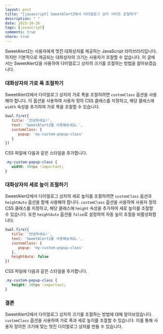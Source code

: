 ```yaml
---
layout: post
title: "[javascript] SweetAlert2에서 다이얼로그 상자 사이즈 조절하기"
description: " "
date: 2023-10-26
tags: [javascript]
comments: true
share: true
---
```


SweetAlert2는 사용자에게 멋진 대화상자를 제공하는 JavaScript 라이브러리입니다. 하지만 기본적으로 제공되는 대화상자의 크기는 사용자가 조절할 수 없습니다. 이 글에서는 SweetAlert2을 사용하여 다이얼로그 상자의 크기를 조절하는 방법을 알아보겠습니다.

### 대화상자의 가로 폭 조절하기

SweetAlert2에서 다이얼로그 상자의 가로 폭을 조절하려면 `customClass` 옵션을 사용해야 합니다. 이 옵션을 사용하여 사용자 정의 CSS 클래스를 지정하고, 해당 클래스에 `width` 속성을 추가하여 가로 폭을 조절할 수 있습니다.
```javascript
Swal.fire({
   title: '안녕하세요!',
   text: 'SweetAlert2를 사용해보세요.',
   customClass: {
      popup: 'my-custom-popup-class'
   }
})
```

CSS 파일에 다음과 같은 스타일을 추가합니다.
```css
.my-custom-popup-class {
   width: 500px !important;
}
```

### 대화상자의 세로 높이 조절하기

SweetAlert2에서 다이얼로그 상자의 세로 높이를 조절하려면 `customClass` 옵션과 `heightAuto` 옵션을 함께 사용해야 합니다. `customClass` 옵션을 사용하여 사용자 정의 CSS 클래스를 지정하고, 해당 클래스에 `height` 속성을 추가하여 세로 높이를 조절할 수 있습니다. 또한 `heightAuto` 옵션을 `false`로 설정하여 자동 높이 조절을 비활성화합니다.
```javascript
Swal.fire({
   title: '안녕하세요!',
   text: 'SweetAlert2를 사용해보세요.',
   customClass: {
      popup: 'my-custom-popup-class'
   },
   heightAuto: false
})
```

CSS 파일에 다음과 같은 스타일을 추가합니다.
```css
.my-custom-popup-class {
   height: 300px !important;
}
```

### 결론

SweetAlert2에서 다이얼로그 상자의 크기를 조절하는 방법에 대해 알아보았습니다. `customClass` 옵션을 사용하여 가로 폭과 세로 높이를 조절할 수 있습니다. 이를 통해 사용자 정의한 크기에 맞는 멋진 다이얼로그 상자를 만들 수 있습니다.